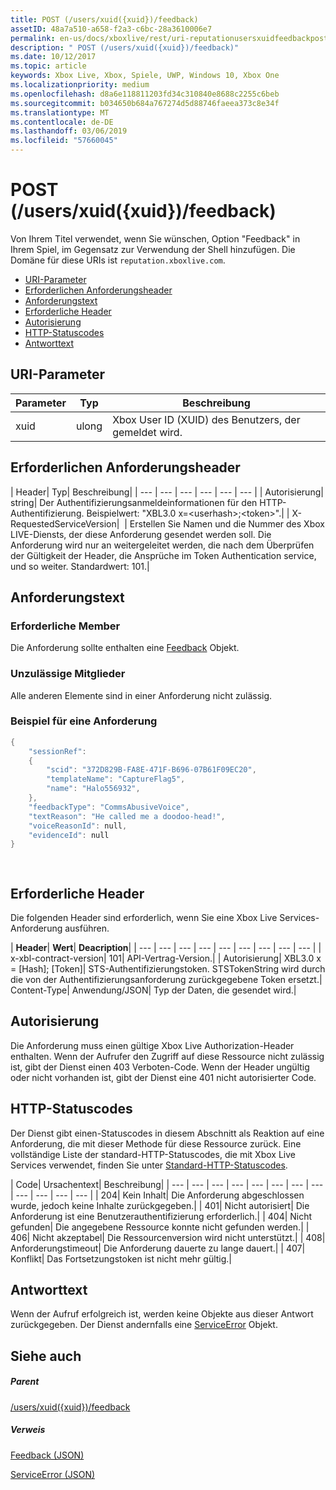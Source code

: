 ```yaml
---
title: POST (/users/xuid({xuid})/feedback)
assetID: 48a7a510-a658-f2a3-c6bc-28a3610006e7
permalink: en-us/docs/xboxlive/rest/uri-reputationusersxuidfeedbackpost.html
description: " POST (/users/xuid({xuid})/feedback)"
ms.date: 10/12/2017
ms.topic: article
keywords: Xbox Live, Xbox, Spiele, UWP, Windows 10, Xbox One
ms.localizationpriority: medium
ms.openlocfilehash: d8a6e118811203fd34c310840e8688c2255c6beb
ms.sourcegitcommit: b034650b684a767274d5d88746faeea373c8e34f
ms.translationtype: MT
ms.contentlocale: de-DE
ms.lasthandoff: 03/06/2019
ms.locfileid: "57660045"
---
```

# <a name="post-usersxuidxuidfeedback"></a>POST (/users/xuid({xuid})/feedback)
Von Ihrem Titel verwendet, wenn Sie wünschen, Option "Feedback" in Ihrem Spiel, im Gegensatz zur Verwendung der Shell hinzufügen. Die Domäne für diese URIs ist `reputation.xboxlive.com`.
 
  * [URI-Parameter](#ID4EZ)
  * [Erforderlichen Anforderungsheader](#ID4EEB)
  * [Anforderungstext](#ID4ENC)
  * [Erforderliche Header](#ID4EDE)
  * [Autorisierung](#ID4EXF)
  * [HTTP-Statuscodes](#ID4EEG)
  * [Antworttext](#ID4EZH)
 
<a id="ID4EZ"></a>

 
## <a name="uri-parameters"></a>URI-Parameter
 
| Parameter| Typ| Beschreibung| 
| --- | --- | --- | 
| xuid| ulong| Xbox User ID (XUID) des Benutzers, der gemeldet wird.| 
  
<a id="ID4EEB"></a>

 
## <a name="required-request-headers"></a>Erforderlichen Anforderungsheader
 
| Header| Typ| Beschreibung| 
| --- | --- | --- | --- | --- | --- | 
| Autorisierung| string| Der Authentifizierungsanmeldeinformationen für den HTTP-Authentifizierung. Beispielwert: "XBL3.0 x=&lt;userhash>;&lt;token>".| 
| X-RequestedServiceVersion|  | Erstellen Sie Namen und die Nummer des Xbox LIVE-Diensts, der diese Anforderung gesendet werden soll. Die Anforderung wird nur an weitergeleitet werden, die nach dem Überprüfen der Gültigkeit der Header, die Ansprüche im Token Authentication service, und so weiter. Standardwert: 101.| 
  
<a id="ID4ENC"></a>

 
## <a name="request-body"></a>Anforderungstext 
 
<a id="ID4EVC"></a>

 
### <a name="required-members"></a>Erforderliche Member 
 
Die Anforderung sollte enthalten eine [Feedback](../../json/json-feedback.md) Objekt. 
  
<a id="ID4EED"></a>

 
### <a name="prohibited-members"></a>Unzulässige Mitglieder 
 
Alle anderen Elemente sind in einer Anforderung nicht zulässig.
  
<a id="ID4ETD"></a>

 
### <a name="sample-request"></a>Beispiel für eine Anforderung 
 

```cpp
{
    "sessionRef":
    {
        "scid": "372D829B-FA8E-471F-B696-07B61F09EC20",
        "templateName": "CaptureFlag5",
        "name": "Halo556932",
    },
    "feedbackType": "CommsAbusiveVoice",
    "textReason": "He called me a doodoo-head!",
    "voiceReasonId": null,
    "evidenceId": null
}

      
```

   
<a id="ID4EDE"></a>

 
## <a name="required-headers"></a>Erforderliche Header
 
Die folgenden Header sind erforderlich, wenn Sie eine Xbox Live Services-Anforderung ausführen.
 
| <b>Header</b>| <b>Wert</b>| <b>Deacription</b>| 
| --- | --- | --- | --- | --- | --- | --- | --- | --- | 
| x-xbl-contract-version| 101| API-Vertrag-Version.| 
| Autorisierung| XBL3.0 x = [Hash]; [Token]| STS-Authentifizierungstoken. STSTokenString wird durch die von der Authentifizierungsanforderung zurückgegebene Token ersetzt.| 
Content-Type| 
Anwendung/JSON| 
Typ der Daten, die gesendet wird.| 
  
<a id="ID4EXF"></a>

 
## <a name="authorization"></a>Autorisierung
 
Die Anforderung muss einen gültige Xbox Live Authorization-Header enthalten. Wenn der Aufrufer den Zugriff auf diese Ressource nicht zulässig ist, gibt der Dienst einen 403 Verboten-Code. Wenn der Header ungültig oder nicht vorhanden ist, gibt der Dienst eine 401 nicht autorisierter Code.
  
<a id="ID4EEG"></a>

 
## <a name="http-status-codes"></a>HTTP-Statuscodes
 
Der Dienst gibt einen-Statuscodes in diesem Abschnitt als Reaktion auf eine Anforderung, die mit dieser Methode für diese Ressource zurück. Eine vollständige Liste der standard-HTTP-Statuscodes, die mit Xbox Live Services verwendet, finden Sie unter [Standard-HTTP-Statuscodes](../../additional/httpstatuscodes.md).
 
| Code| Ursachentext| Beschreibung| 
| --- | --- | --- | --- | --- | --- | --- | --- | --- | --- | --- | --- | 
| 204| Kein Inhalt| Die Anforderung abgeschlossen wurde, jedoch keine Inhalte zurückgegeben.| 
| 401| Nicht autorisiert| Die Anforderung ist eine Benutzerauthentifizierung erforderlich.| 
| 404| Nicht gefunden| Die angegebene Ressource konnte nicht gefunden werden.| 
| 406| Nicht akzeptabel| Die Ressourcenversion wird nicht unterstützt.| 
| 408| Anforderungstimeout| Die Anforderung dauerte zu lange dauert.| 
| 407| Konflikt| Das Fortsetzungstoken ist nicht mehr gültig.| 
  
<a id="ID4EZH"></a>

 
## <a name="response-body"></a>Antworttext 
 
Wenn der Aufruf erfolgreich ist, werden keine Objekte aus dieser Antwort zurückgegeben. Der Dienst andernfalls eine [ServiceError](../../json/json-serviceerror.md) Objekt.
  
<a id="ID4EOAAC"></a>

 
## <a name="see-also"></a>Siehe auch
 
<a id="ID4EQAAC"></a>

 
##### <a name="parent"></a>Parent 

[/users/xuid({xuid})/feedback](uri-reputationusersxuidfeedback.md)

  
<a id="ID4E3AAC"></a>

 
##### <a name="reference"></a>Verweis 

[Feedback (JSON)](../../json/json-feedback.md)

 [ServiceError (JSON)](../../json/json-serviceerror.md)

   